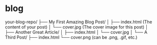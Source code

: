 # blog
your-blog-repo/
├── My First Amazing Blog Post/
│   ├── index.html         (The content of your post)
│   └── cover.jpg          (The cover image for this post)
│
├── Another Great Article/
│   ├── index.html
│   └── cover.jpg
│
└── A Third Post/
    ├── index.html
    └── cover.png          (can be .png, .gif, etc.)
